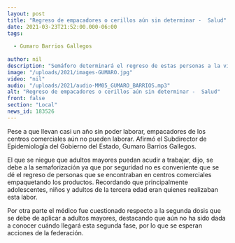 ```yaml
---
layout: post
title: "Regreso de empacadores o cerillos aún sin determinar -  Salud"
date: 2021-03-23T21:52:00.000-06:00
tags:
  
  - Gumaro Barrios Gallegos
  
author: nil
description: "Semáforo determinará el regreso de estas personas a la vida laboral."
image: "/uploads/2021/images-GUMARO.jpg"
video: "nil"
audio: "/uploads/2021/audio-MM05_GUMARO_BARRIOS.mp3"
alt: "Regreso de empacadores o cerillos aún sin determinar -  Salud"
front: false
section: "Local"
news_id: 183526
---
```


Pese a que llevan casi un año sin poder laborar, empacadores de los centros comerciales aún no pueden laborar. Afirmó el Subdirector de Epidemiología del Gobierno del Estado, Gumaro Barrios Gallegos.

El que se niegue que adultos mayores puedan acudir a trabajar, dijo, se debe a la semaforización ya que por seguridad no es conveniente que se dé el regreso de personas que se encontraban en centros comerciales empaquetando los productos. Recordando que principalmente adolescentes, niños y adultos de la tercera edad eran quienes realizaban esta labor.

Por otra parte el médico fue cuestionado respecto a la segunda dosis que se debe de aplicar a adultos mayores, destacando que aún no ha sido dada a conocer cuándo llegará esta segunda fase, por lo que se esperan acciones de la federación.
